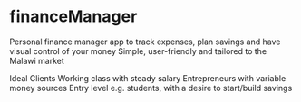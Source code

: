 # financeManager

Personal finance manager app to track expenses, plan savings and have visual control of your money
Simple, user-friendly and tailored to the Malawi market 

Ideal Clients
Working class with steady salary
Entrepreneurs with variable money sources
Entry level e.g. students, with a desire to start/build savings

